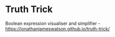 # Truth Trick
Boolean expression visualiser and simplifier - https://jonathanjameswatson.github.io/truth-trick/
